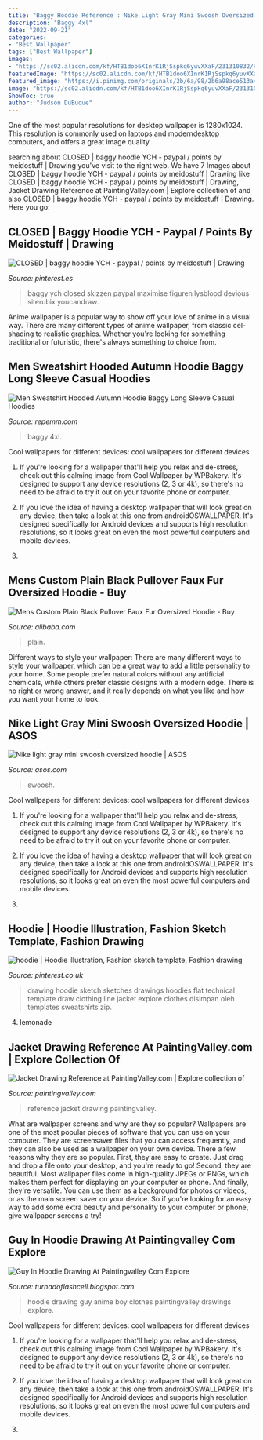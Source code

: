 ```yaml
---
title: "Baggy Hoodie Reference : Nike Light Gray Mini Swoosh Oversized Hoodie"
description: "Baggy 4xl"
date: "2022-09-21"
categories:
- "Best Wallpaper"
tags: ["Best Wallpaper"]
images:
- "https://sc02.alicdn.com/kf/HTB1doo6XInrK1RjSspkq6yuvXXaF/231310832/HTB1doo6XInrK1RjSspkq6yuvXXaF.jpg"
featuredImage: "https://sc02.alicdn.com/kf/HTB1doo6XInrK1RjSspkq6yuvXXaF/231310832/HTB1doo6XInrK1RjSspkq6yuvXXaF.jpg"
featured_image: "https://i.pinimg.com/originals/2b/6a/98/2b6a98ace513a442d72e22e6ad78ada5.jpg"
image: "https://sc02.alicdn.com/kf/HTB1doo6XInrK1RjSspkq6yuvXXaF/231310832/HTB1doo6XInrK1RjSspkq6yuvXXaF.jpg"
ShowToc: true
author: "Judson DuBuque"
---
```



One of the most popular resolutions for desktop wallpaper is 1280x1024. This resolution is commonly used on laptops and moderndesktop computers, and offers a great image quality.

	

		
searching about CLOSED | baggy hoodie YCH - paypal / points by meidostuff | Drawing you've visit to the right web. We have 7 Images about CLOSED | baggy hoodie YCH - paypal / points by meidostuff | Drawing like CLOSED | baggy hoodie YCH - paypal / points by meidostuff | Drawing, Jacket Drawing Reference at PaintingValley.com | Explore collection of and also CLOSED | baggy hoodie YCH - paypal / points by meidostuff | Drawing. Here you go:
		
    
## CLOSED | Baggy Hoodie YCH - Paypal / Points By Meidostuff | Drawing

<img loading=lazy src="https://i.pinimg.com/originals/2b/6a/98/2b6a98ace513a442d72e22e6ad78ada5.jpg" onerror="this.onerror=null;this.src='https://tse2.mm.bing.net/th?id=OIP.HopP-Unr6VeDqpFcvg_ljAAAAA&amp;pid=15.1';" alt="CLOSED | baggy hoodie YCH - paypal / points by meidostuff | Drawing">

_Source: pinterest.es_

>baggy ych closed skizzen paypal maximise figuren lysblood devious siterubix youcandraw. 

	

Anime wallpaper is a popular way to show off your love of anime in a visual way. There are many different types of anime wallpaper, from classic cel-shading to realistic graphics. Whether you're looking for something traditional or futuristic, there's always something to choice from.

    
## Men Sweatshirt Hooded Autumn Hoodie Baggy Long Sleeve Casual Hoodies

<img loading=lazy src="https://ae01.alicdn.com/kf/H48a348858d5349838f9bc24def122564y/Men-Sweatshirt-Hooded-Autumn-Hoodie-Baggy-Long-Sleeve-Casual-Hoodies-Hip-Hop-Plus-Size-M-4XL.jpg_640x640.jpg" onerror="this.onerror=null;this.src='https://tse3.mm.bing.net/th?id=OIP.sKHZYlhhvYV4GppOw11EMwHaHa&amp;pid=15.1';" alt="Men Sweatshirt Hooded Autumn Hoodie Baggy Long Sleeve Casual Hoodies">

_Source: repemm.com_

>baggy 4xl. 

	

Cool wallpapers for different devices:
cool wallpapers for different devices 

1. If you're looking for a wallpaper that'll help you relax and de-stress, check out this calming image from Cool Wallpaper by WPBakery. It's designed to support any device resolutions (2, 3 or 4k), so there's no need to be afraid to try it out on your favorite phone or computer.

2. If you love the idea of having a desktop wallpaper that will look great on any device, then take a look at this one from androidOSWALLPAPER. It's designed specifically for Android devices and supports high resolution resolutions, so it looks great on even the most powerful computers and mobile devices.

3.

    
## Mens Custom Plain Black Pullover Faux Fur Oversized Hoodie - Buy

<img loading=lazy src="https://sc02.alicdn.com/kf/HTB1doo6XInrK1RjSspkq6yuvXXaF/231310832/HTB1doo6XInrK1RjSspkq6yuvXXaF.jpg" onerror="this.onerror=null;this.src='https://tse4.mm.bing.net/th?id=OIP.t4x729GDtYlxjhVuj28OQAHaHa&amp;pid=15.1';" alt="Mens Custom Plain Black Pullover Faux Fur Oversized Hoodie - Buy">

_Source: alibaba.com_

>plain. 

	

Different ways to style your wallpaper:
There are many different ways to style your wallpaper, which can be a great way to add a little personality to your home. Some people prefer natural colors without any artificial chemicals, while others prefer classic designs with a modern edge. There is no right or wrong answer, and it really depends on what you like and how you want your home to look.

    
## Nike Light Gray Mini Swoosh Oversized Hoodie | ASOS

<img loading=lazy src="https://images.asos-media.com/products/nike-light-gray-mini-swoosh-oversized-hoodie/13170930-1-birchheather?$XXL$&amp;wid=513&amp;fit=constrain" onerror="this.onerror=null;this.src='https://tse2.mm.bing.net/th?id=OIP.vO9mtdFiKPpd3sTdbuiKvQHaJd&amp;pid=15.1';" alt="Nike light gray mini swoosh oversized hoodie | ASOS">

_Source: asos.com_

>swoosh. 

	

Cool wallpapers for different devices:
cool wallpapers for different devices 

1. If you're looking for a wallpaper that'll help you relax and de-stress, check out this calming image from Cool Wallpaper by WPBakery. It's designed to support any device resolutions (2, 3 or 4k), so there's no need to be afraid to try it out on your favorite phone or computer.

2. If you love the idea of having a desktop wallpaper that will look great on any device, then take a look at this one from androidOSWALLPAPER. It's designed specifically for Android devices and supports high resolution resolutions, so it looks great on even the most powerful computers and mobile devices.

3.

    
## Hoodie | Hoodie Illustration, Fashion Sketch Template, Fashion Drawing

<img loading=lazy src="https://i.pinimg.com/originals/8f/5e/54/8f5e540a02699a4bd405ac0c08e2fc00.jpg" onerror="this.onerror=null;this.src='https://tse1.mm.bing.net/th?id=OIP.NDmVjXow0jVNIUPaST22yAHaFw&amp;pid=15.1';" alt="hoodie | Hoodie illustration, Fashion sketch template, Fashion drawing">

_Source: pinterest.co.uk_

>drawing hoodie sketch sketches drawings hoodies flat technical template draw clothing line jacket explore clothes disimpan oleh templates sweatshirts zip. 

	

4. lemonade 

    
## Jacket Drawing Reference At PaintingValley.com | Explore Collection Of

<img loading=lazy src="https://paintingvalley.com/drawings/jacket-drawing-reference-24.png" onerror="this.onerror=null;this.src='https://tse3.mm.bing.net/th?id=OIP.Ibe_-wk1lu8hs2h013ExKAAAAA&amp;pid=15.1';" alt="Jacket Drawing Reference at PaintingValley.com | Explore collection of">

_Source: paintingvalley.com_

>reference jacket drawing paintingvalley. 

	

What are wallpaper screens and why are they so popular?
Wallpapers are one of the most popular pieces of software that you can use on your computer. They are screensaver files that you can access frequently, and they can also be used as a wallpaper on your own device. There a few reasons why they are so popular. First, they are easy to create. Just drag and drop a file onto your desktop, and you're ready to go! Second, they are beautiful. Most wallpaper files come in high-quality JPEGs or PNGs, which makes them perfect for displaying on your computer or phone. And finally, they're versatile. You can use them as a background for photos or videos, or as the main screen saver on your device. So if you're looking for an easy way to add some extra beauty and personality to your computer or phone, give wallpaper screens a try!

    
## Guy In Hoodie Drawing At Paintingvalley Com Explore

<img loading=lazy src="https://paintingvalley.com/drawings/guy-in-hoodie-drawing-11.jpg" onerror="this.onerror=null;this.src='https://tse3.mm.bing.net/th?id=OIP.DSlcczth_3NIu20rKn4-GAHaKG&amp;pid=15.1';" alt="Guy In Hoodie Drawing At Paintingvalley Com Explore">

_Source: turnadoflashcell.blogspot.com_

>hoodie drawing guy anime boy clothes paintingvalley drawings explore. 

	

Cool wallpapers for different devices:
cool wallpapers for different devices 

1. If you're looking for a wallpaper that'll help you relax and de-stress, check out this calming image from Cool Wallpaper by WPBakery. It's designed to support any device resolutions (2, 3 or 4k), so there's no need to be afraid to try it out on your favorite phone or computer.

2. If you love the idea of having a desktop wallpaper that will look great on any device, then take a look at this one from androidOSWALLPAPER. It's designed specifically for Android devices and supports high resolution resolutions, so it looks great on even the most powerful computers and mobile devices.

3.

